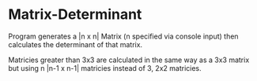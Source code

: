 # Matrix-Determinant
Program generates a |n x n| Matrix (n specified via console input) then calculates the determinant of that matrix.

Matricies greater than 3x3 are calculated in the same way as a 3x3 matrix but using n |n-1 x n-1| matricies instead of 3, 2x2 matricies.
